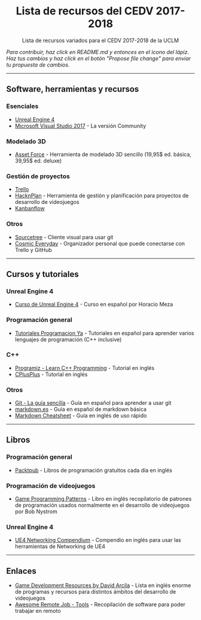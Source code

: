 <h1 align="center">
Lista de recursos del CEDV 2017-2018
</h1> 
<div align="center">
    <p>
        Lista de recursos variados para el CEDV 2017-2018 de la UCLM
    </p>
</div>

_Para contribuir, haz click en README.md y entonces en el icono del lápiz. Haz tus cambios y haz click en el botón "Propose file change" para enviar tu propuesta de cambios._

------
## Software, herramientas y recursos
### Esenciales
- [Unreal Engine 4](https://www.unrealengine.com/)
- [Microsoft Visual Studio 2017](https://www.visualstudio.com/es/downloads/) - La versión Community

### Modelado 3D
- [Asset Force](https://assetforge.io/) - Herramienta de modelado 3D sencillo (19,95\$ ed. básica, 39,95\$ ed. deluxe)

### Gestión de proyectos
- [Trello](https://trello.com)
- [HacknPlan](http://hacknplan.com) - Herramienta de gestión y planificación para proyectos de desarrollo de videojuegos
- [Kanbanflow](https://kanbanflow.com)

### Otros
- [Sourcetree](https://www.sourcetreeapp.com/) - Cliente visual para usar git
- [Cosmic Everyday](https://itch.io/t/133046/cosmic-everyday-a-personal-organizer-with-superpowers) - Organizador personal que puede conectarse con Trello y GitHub


------
## Cursos y tutoriales
### Unreal Engine 4
- [Curso de Unreal Engine 4](https://youtu.be/dx6DYUKGrQA) - Curso en español por Horacio Meza

### Programación general
- [Tutoriales Programacion Ya](https://www.tutorialesprogramacionya.com) - Tutoriales en español para aprender varios lenguajes de programación (C++ inclusive)

### C++
- [Programiz - Learn C++ Programming](https://www.programiz.com/cpp-programming) - Tutorial en inglés
- [CPlusPlus](http://www.cplusplus.com/doc/tutorial/) - Tutorial en inglés

### Otros
- [Git - La guía sencilla](http://rogerdudler.github.io/git-guide/index.es.html) - Guía en español para aprender a usar git
- [markdown.es](https://markdown.es) - Guía en español de markdown básica
- [Markdown Cheatsheet](https://github.com/adam-p/markdown-here/wiki/Markdown-Cheatsheet) - Guía en inglés de uso rápido


------
## Libros
### Programación general
- [Packtpub](https://www.packtpub.com/packt/offers/free-learning) - Libros de programación gratuitos cada día en inglés
### Programación de videojuegos
- [Game Programming Patterns](http://gameprogrammingpatterns.com/contents.html) - Libro en inglés recopilatorio de patrones de programación usados normalmente en el desarrollo de videojuegos por Bob Nystrom

### Unreal Engine 4
- [UE4 Networking Compendium](http://cedric-neukirchen.net/Downloads/Compendium/UE4_Network_Compendium_by_Cedric_eXi_Neukirchen.pdf) - Compendio en inglés para usar las herramientas de Networking de UE4


------
## Enlaces
- [Game Development Resources by David Arcila](https://game-development.zeef.com/david.arcilla) - Lista en inglés enorme de programas y recursos para distintos ámbitos del desarrollo de videojuegos
- [Awesome Remote Job - Tools](https://github.com/lukasz-madon/awesome-remote-job/blob/master/README.md#tools) - Recopilación de software para poder trabajar en remoto



